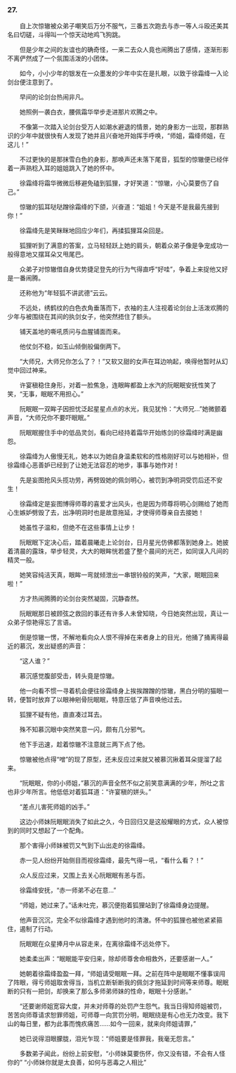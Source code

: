 ### 27.

　　自上次惊辙被众弟子嘲笑后万分不服气，三番五次跑去与赤一等人斗殴还美其名曰切磋，斗得叫一个惊天动地鸡飞狗跳。

　　但是少年之间的友谊也的确奇怪，一来二去众人竟也闹腾出了感情，逐渐形影不离俨然成了一个氛围活泼的小团体。

　　如今，小小少年的银发在一众墨发的少年中实在是扎眼，以致于徐霜绛一入论剑台便注意到了。

　　早间的论剑台热闹非凡。

　　她照例一袭白衣，腰佩霜华举步走进那片欢腾之中。

　　不像第一次踏入论剑台受万人如潮水避退的情景，她的身影方一出现，那群熟识的少年中就很快有人发现了她并且兴奋地开始挥手呼唤，“师姐，霜绛师姐，在这儿！”

　　不过更快的是那抹雪白色的身影，那唤声还未落下尾音，狐型的惊辙便已经伴着一声熟稔入耳的姐姐跳入了她的怀中。

　　徐霜绛将霜华微微后移避免磕到狐狸，才好笑道：“惊辙，小心莫要伤了自己。”

　　惊辙的狐耳哒哒蹭徐霜绛的下颌，兴奋道：“姐姐！今天是不是我最先接到你！”

　　徐霜绛先是笑眯眯地回应少年们，再揉狐狸耳朵回是。

　　狐狸听到了满意的答案，立马轻轻跃上她的肩头，朝着众弟子像是争宠成功一般得意地又摆耳朵又甩尾巴。

　　众弟子对惊辙借自身优势捷足登先的行为气得直呼“好哇”，争着上来捉他又好是一番闹腾。

　　还称他为“年轻狐不讲武德”云云。

　　不远处，绣鹤纹的白色衣角垂落而下，衣袖的主人注视着论剑台上活泼欢腾的少年与被围绕在其间的执剑女子，他突然捂住了额头。

　　铺天盖地的嘶吼质问与血腥铺面而来。

　　他仗剑不稳，如玉山倾倒般偏倒两下。

　　“大师兄，大师兄你怎么了？！”又软又甜的女声在耳边响起，唤得他暂时从幻觉中回过神来。

　　许宴稹稳住身形，对着一脸焦急，连眼眸都盈上水汽的阮眠眠安抚性笑了笑，“无事，眠眠不用担心。”

　　阮眠眠一双眸子因担忧泛起星星点点的水光，我见犹怜：“大师兄…”她微颤着声音，“大师兄你不要吓眠眠。”

　　阮眠眠握住手中的低品灵剑，看向已经持着霜华开始练剑的徐霜绛时满是幽怨。

　　徐霜绛为人傲慢无礼，她本以为她自身温柔软和的性格刚好可以与她相补，但徐霜绛心恶善妒已经到了让她无法容忍的地步，事事与她作对！

　　先是妄图抢风头揽功劳，再劈毁她的佩剑明心，被罚到净明洞受罚后还不安生！

　　徐霜绛定是妄图博得师尊的喜爱才出风头，也是因为师尊将明心剑赐给了她而心生嫉妒劈毁了去，出净明洞时也是故意拖延，才使得师尊亲自去接她！

　　她虽性子温和，但绝不在这些事情上让步！

　　阮眠眠下定决心后，踏着晨曦走上论剑台，日月星光仿佛都落到她身上。她披着清晨的露珠，举步轻灵，大大的眼眸恍若盛了整个晨间的光芒，如同误入凡间的精灵一般。

　　她笑容纯洁天真，眼眸一弯就倾泄出一串银铃般的笑声，“大家，眠眠回来啦！”

　　方才热闹腾腾的论剑台突然凝固，沉静杳然。

　　阮眠眠那日被顾弦之救回的事还有许多人未曾知晓，今日她突然出现，真让一众弟子惊艳得忘了言语。

　　倒是惊辙一愣，不解地看向众人恨不得掉在来者身上的目光，他捅了捅离得最近的慕沉，发出疑惑的声音：

　　“这人谁？”

　　慕沉感觉腹部受击，转头竟是惊辙。

　　他一向看不惯一寻着机会便往徐霜绛身上挨挨蹭蹭的惊辙，黑白分明的猫眼一转，便暂时放弃了以眼神剜骨阮眠眠，特意压低了声音唤他过去。

　　狐狸不疑有他，直直凑过耳去。

　　殊不知慕沉眼中突然笑意一闪，颇有几分邪气。

　　他下手迅速，趁着惊辙不注意就三两下点了他。

　　惊辙被他点得“噌”的现了原型，还未反应过来就又被慕沉揪着耳朵提溜了起来。

　　“阮眠眠，你的小师姐，”慕沉的声音全然不似之前笑意满满的少年，所吐之言也非少年所言。他低低对着狐耳道：“许宴稹的姘头。”

　　“差点儿害死师姐的凶手。”

　　这边小师妹阮眠眠消失了如此之久，今日回归又是这般耀眼的方式，众人被惊到的同时又想起了一个配角。

　　那个害得小师妹被罚又气到下山出走的徐霜绛。

　　赤一见人纷纷开始侧目而视徐霜绛，最先气得一吼，“看什么看？！”

　　众人反应过来，又围上去关心阮眠眠有恙与否。

　　徐霜绛安抚，“赤一师弟不必在意…”

　　“师姐，她过来了。”话未吐完，慕沉便抱着狐狸站到了徐霜绛身边提醒。

　　他声音沉沉，完全不似徐霜绛才遇到他时的清澈。怀中的狐狸也被他紧紧箍住，遏制了行动。

　　阮眠眠在众星捧月中从容走来，在离徐霜绛不远处停下。

　　她柔柔出声：“眠眠能平安归来，除却师尊舍命相救外，还要感谢一人。”

　　她朝着徐霜绛盈盈一拜，“师姐请受眠眠一拜。之前在阵中是眠眠不懂事误闯了阵眼，得亏师姐取舍得当，当机立断斩断我的佩剑才拖延到时间等来师尊。眠眠断的只有一把剑，却换来了那么多师弟师妹的性命，眠眠十分感谢。”

　　“还要谢师姐宽容大度，并未对师尊的处罚产生怨气。我当日得知师姐被罚，苦苦向师尊请求恕罪师姐，可师尊一向赏罚分明，眠眠绕是有心也无力改变。我下山的每日里，都为此事而愧疚痛苦……如今一回来，就来向师姐请罪，”

　　她已说得泪眼朦胧，泪光乍现：“师姐要是怪罪我，我毫无怨言。”

　　多数弟子闻此，纷纷上前安慰，“小师妹莫要伤怀，你又没有错，不会有人怪你的” “小师妹你就是太良善，如何与恶毒之人相比”